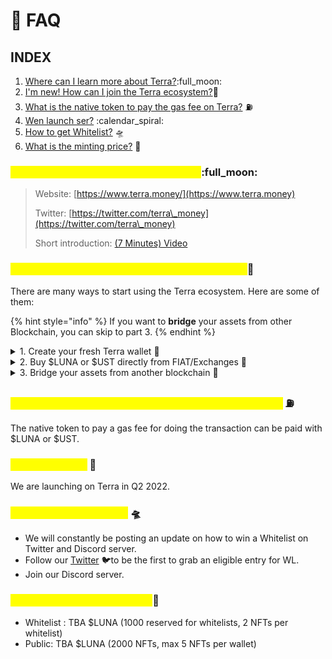# 🙋 FAQ

## INDEX

1. [Where can I learn more about Terra?](faq.md#1.-where-can-i-learn-more-about-terra):full\_moon:
2. [I'm new! How can I join the Terra ecosystem?](faq.md#2.-im-new-how-can-i-join-the-terra-ecosystem)🌌
3. [What is the native token to pay the gas fee on Terra?](faq.md#3.-what-is-the-native-token-to-pay-the-gas-fee-on-terra) :fuelpump:
4. [Wen launch ser?](faq.md#4.-wen-launch) :calendar\_spiral:
5. [How to get Whitelist?](faq.md#how-to-get-whitelist) 🛸
6. [What is the minting price?](faq.md#5.-what-is-the-minting-price) 🔖



### <mark style="color:yellow;">1. Where can I learn more about Terra?</mark>:full\_moon:

> Website: [https://www.terra.money/](https://www.terra.money)
>
> Twitter: [https://twitter.com/terra\_money](https://twitter.com/terra\_money)
>
> Short introduction: [(7 Minutes) Video](https://player.vimeo.com/video/635956149)&#x20;

### <mark style="color:yellow;">2. I'm new! How can I join the Terra ecosystem?</mark>🌌&#x20;

There are many ways to start using the Terra ecosystem. Here are some of them:

{% hint style="info" %}
If you want to **bridge** your assets from other Blockchain, you can skip to part 3.
{% endhint %}

<details>

<summary>1. Create your fresh Terra wallet <span data-gb-custom-inline data-tag="emoji" data-code="1f389">🎉</span></summary>

#### Download your fresh Terra Wallet and set it up :closed\_lock\_with\_key:

* [Terra Station](https://docs.terra.money/docs/learn/terra-station/download/README.html) :satellite\_orbital:
* [Falcon Wallet](https://falconwallet.app)

</details>

<details>

<summary>2. Buy  $LUNA or $UST directly from FIAT/Exchanges <span data-gb-custom-inline data-tag="emoji" data-code="1f4b1">💱</span></summary>

* Open your Terra Station

![](<../.gitbook/assets/image (2).png>)

* Choose your source of funds.

![](<../.gitbook/assets/image (5).png>)

</details>

<details>

<summary>3. Bridge your assets from another blockchain <span data-gb-custom-inline data-tag="emoji" data-code="1f309">🌉</span></summary>



</details>

### <mark style="color:yellow;">3. What is the native token to pay the gas fee on Terra?</mark> :fuelpump:

The native token to pay a gas fee for doing the transaction can be paid with $LUNA or $UST.

### <mark style="color:yellow;">4. Wen launch?</mark> 📅

We are launching on Terra in Q2 2022.

### <mark style="color:yellow;">5. How to get Whitelist?</mark> 🛸

* We will constantly be posting an update on how to win a Whitelist on Twitter and Discord server.
* Follow our [Twitter](https://twitter.com/cognitiveArk) :bird:to be the first to grab an eligible entry for WL.
* Join our Discord server.

### <mark style="color:yellow;">6. What is the minting price?</mark>🔖

* Whitelist : TBA $LUNA (1000 reserved for whitelists, 2 NFTs per whitelist)
* Public: TBA $LUNA (2000 NFTs, max 5 NFTs per wallet)





##

